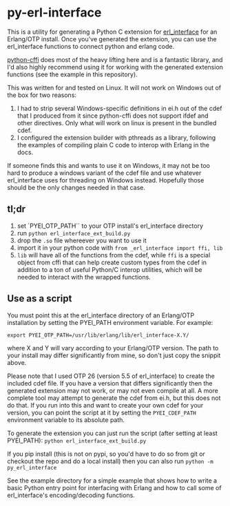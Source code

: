 # py-erl-interface
This is a utility for generating a Python C extension for [erl_interface](https://www.erlang.org/doc/apps/erl_interface/) for an Erlang/OTP install. Once you've generated the extension, you can use the erl_interface functions to connect python and erlang code.

[python-cffi](https://github.com/python-cffi/cffi) does most of the heavy lifting here and is a fantastic library, and I'd also highly recommend using it for working with the generated extension functions (see the example in this repository).

This was written for and tested on Linux. It will not work on Windows out of the box for two reasons:
1. I had to strip several Windows-specific definitions in ei.h out of the cdef that I produced from it since python-cffi does not support ifdef and other directives. Only what will work on linux is present in the bundled cdef.
2. I configured the extension builder with pthreads as a library, following the examples of compiling plain C code to interop with Erlang in the docs.

If someone finds this and wants to use it on Windows, it may not be too hard to produce a windows variant of the cdef file and use whatever erl_interface uses for threading on Windows instead. Hopefully those should be the only changes needed in that case.

## tl;dr
1. set `PYEI_OTP_PATH`` to your OTP install's erl_interface directory
2. run `python erl_interface_ext_build.py`
3. drop the `.so` file whereever you want to use it
4. import it in your python code with `from _erl_interface import ffi, lib`
5. `lib` will have all of the functions from the cdef, while `ffi` is a special object from cffi that can help create custom types from the cdef in addition to a ton of useful Python/C interop utilities, which will be needed to interact with the wrapped functions.

## Use as a script
You must point this at the erl_interface directory of an Erlang/OTP installation by setting the PYEI_PATH environment variable. For example:

```export PYEI_OTP_PATH=/usr/lib/erlang/lib/erl_interface-X.Y/```

where X and Y will vary according to your Erlang/OTP version. The path to your install may differ significantly from mine, so don't just copy the snippit above. 

Please note that I used OTP 26 (version 5.5 of erl_interface) to create the included cdef file. If you have a version that differs significantly then the generated extension may not work, or may not even compile at all. A more complete tool may attempt to generate the cdef from ei.h, but this does not do that. If you run into this and want to create your own cdef for your version, you can point the script at it by setting the `PYEI_CDEF_PATH` environment variable to its absolute path.

To generate the extension you can just run the script (after setting at least PYEI_PATH): `python erl_interface_ext_build.py`

If you pip install (this is not on pypi, so you'd have to do so from git or checkout the repo and do a local install) then you can also run `python -m py_erl_interface`

See the example directory for a simple example that shows how to write a basic Python entry point for interfacing with Erlang and how to call some of erl_interface's encoding/decoding functions.